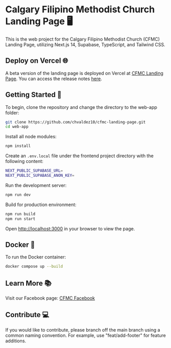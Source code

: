 # Calgary Filipino Methodist Church Landing Page 🖥️

This is the web project for the Calgary Filipino Methodist Church (CFMC) Landing Page, utilizing Next.js 14, Supabase, TypeScript, and Tailwind CSS.

## Deploy on Vercel 🌐

A beta version of the landing page is deployed on Vercel at [CFMC Landing Page](https://cfmc-landing-page.vercel.app/). You can access the release notes [here](https://cfmc-web-app.vercel.app/resources/release-notes).

## Getting Started 🚀

To begin, clone the repository and change the directory to the web-app folder:

```bash
git clone https://github.com/chvaldez10/cfmc-landing-page.git
cd web-app
```

Install all node modules:

```bash
npm install
```

Create an `.env.local` file under the frontend project directory with the following content:

```bash
NEXT_PUBLIC_SUPABASE_URL=
NEXT_PUBLIC_SUPABASE_ANON_KEY=
```

Run the development server:

```bash
npm run dev
```

Build for production environment:

```bash
npm run build
npm run start
```

Open [http://localhost:3000](http://localhost:3000) in your browser to view the page.

## Docker 🐳

To run the Docker container:

```bash
docker compose up --build
```

## Learn More 📚

Visit our Facebook page: [CFMC Facebook](https://www.facebook.com/calgaryfilipino.methodistchurch)

## Contribute 💻

If you would like to contribute, please branch off the main branch using a common naming convention. For example, use "feat/add-footer" for feature additions.
